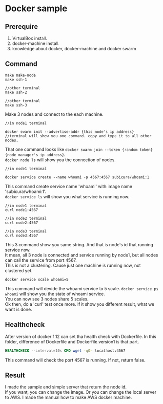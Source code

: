 # Docker sample  

## Prerequire  
1. VirtualBox install.
2. docker-machine install.
3. knowledge about docker, docker-machine and docker swarm

## Command  
```
make make-node
make ssh-1

//other terminal
make ssh-2

//other terminal
make ssh-3
```  
Make 3 nodes and connect to the each machine.  
```  
//in node1 terminal

docker swarm init --advertise-addr {this node's ip address}
//terminal will show you one command. copy and type it to all other nodes.
```  
That one command looks like `docker swarm join --token {random token} {node manager's ip address}`.  
`docker node ls` will show you the connection of nodes.  
```  
//in node1 terminal

docker service create --name whoami -p 4567:4567 subicura/whoami:1
```  
This command create service name 'whoami' with image name 'subicura/whoami:1'.  
`docker service ls` will show you what service is running now.  
```  
//in node1 terminal
curl node1:4567

//in node2 terminal
curl node2:4567

//in node3 terminal
curl node3:4567
```  
This 3 command show you same string. And that is node's id that running service now.  
It mean, all 3 node is connected and service running by node1, but all nodes can call the service from port 4567.  
This is not a clustering. Cause just one machine is running now, not clustered yet.  
```
docker service scale whoami=5
```  
This command will devide the whoami service to 5 scale. 
`docker service ps whoami` will show you the state of whoami service.  
You can now see 3 nodes share 5 scales.  
Ok then, do a 'curl' test once more. If it show you different result, what we want is done.  

## Healthcheck  
After version of docker 1.12 can set tha health check with Dockerfile. In this folder, difference of Dockerfile and Dockerfile.version1 is that part.  
```Dockerfile
HEALTHCHECK --interval=10s CMD wget -qO- localhost:4567
```  
This command will check the port 4567 is running. If not, return false.  

## Result  
I made the sample and simple server that return the node id.  
If you want, you can change the image. Or you can change the local server to AWS. I made the manual how to make AWS docker machine.  